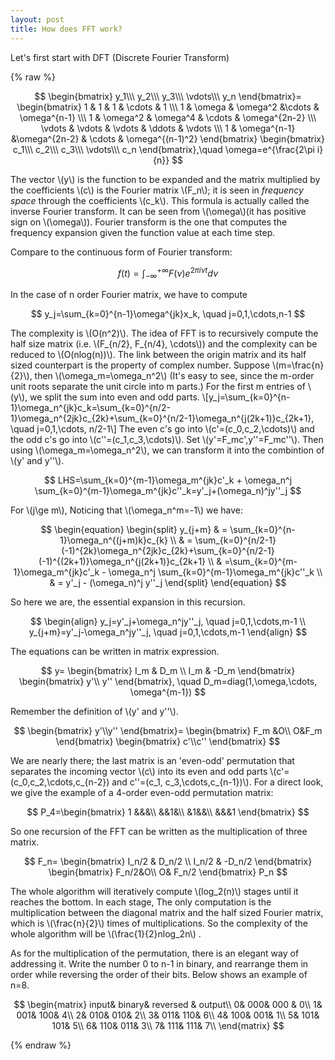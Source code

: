 ```yaml
---
layout: post
title: How does FFT work?
---
```


Let's first start with DFT (Discrete Fourier Transform)

<!--more-->

{% raw %}


$$
\begin{bmatrix}
y_1\\\
y_2\\\
y_3\\\
\vdots\\\
y_n
\end{bmatrix}=
\begin{bmatrix}
1 & 1 & 1 & \cdots & 1 \\\
1 &  \omega & \omega^2 &\cdots & \omega^{n-1} \\\
1 & \omega^2 & \omega^4 & \cdots & \omega^{2n-2} \\\
\vdots & \vdots & \vdots & \ddots & \vdots \\\
1 & \omega^{n-1} &\omega^{2n-2} & \cdots & \omega^{(n-1)^2}
\end{bmatrix}
\begin{bmatrix}
c_1\\\
c_2\\\
c_3\\\
\vdots\\\
c_n
\end{bmatrix},\quad \omega=e^{\frac{2\pi i}{n}}
$$


The vector \\(y\\) is the function to be expanded and the matrix multiplied by the coefficients \\(c\\) is the Fourier matrix \\(F_n\\); it is seen in *frequency space* through the coefficients \\(c_k\\). This formula is actually called the inverse Fourier transform. It can be seen from \\(\\omega\\)(it has positive sign on \\(\omega\\)). Fourier transform is the one that computes the frequency expansion given the function value at each time step.

Compare to the continuous form of Fourier transform:

$$
f(t)=\int_{-\infty}^{+\infty}F(\nu)e^{2\pi i\nu t}d\nu
$$

In the case of n order Fourier matrix, we have to compute 

$$
y_j=\sum_{k=0}^{n-1}\omega^{jk}x_k, \quad j=0,1,\cdots,n-1
$$

The complexity is \\(O(n^2)\\). The idea of FFT is to recursively compute the half size matrix (i.e. \\(F_{n/2}, F_{n/4}, \cdots\\)) and the complexity can be reduced to \\(O(nlog(n))\\).
The link between the origin matrix and its half sized counterpart is the property of complex number. Suppose \\(m=\frac{n}{2}\\), then \\(\omega_m=\omega_n^2\\) (It's easy to see, since the m-order unit roots separate the unit circle into m parts.) 
For the first m entries of \\(y\\), we split the sum into even and odd parts.
\\[y_j=\sum_{k=0}^{n-1}\omega_n^{jk}c_k=\sum_{k=0}^{n/2-1}\omega_n^{2jk}c_{2k}+\sum_{k=0}^{n/2-1}\omega_n^{j(2k+1)}c_{2k+1}, \quad j=0,1,\cdots, n/2-1\\]
The even c's go into \\(c'=(c_0,c_2,\cdots)\\) and the odd c's go into \\(c''=(c_1,c_3,\cdots)\\). Set \\(y'=F_mc',y'\'=F_mc''\\). Then using \\(\omega_m=\omega_n^2\\), we can transform it into the combintion of \\(y' and y''\\).

$$
LHS=\sum_{k=0}^{m-1}\omega_m^{jk}c'_k + \omega_n^j \sum_{k=0}^{m-1}\omega_m^{jk}c''_k=y'_j+(\omega_n)^jy''_j
$$

For \\(j\ge m\\), Noticing that \\(\omega_n^m=-1\\) we have:

$$
\begin{equation} 
\begin{split}
y_{j+m} & = \sum_{k=0}^{n-1}\omega_n^{(j+m)k}c_{k} \\
& = \sum_{k=0}^{n/2-1}(-1)^{2k}\omega_n^{2jk}c_{2k}+\sum_{k=0}^{n/2-1}(-1)^{(2k+1)}\omega_n^{j(2k+1)}c_{2k+1} \\
& =\sum_{k=0}^{m-1}\omega_m^{jk}c'_k - \omega_n^j \sum_{k=0}^{m-1}\omega_m^{jk}c''_k \\
& = y'_j - (\omega_n)^j y''_j 
\end{split}
\end{equation}
$$

So here we are, the essential expansion in this recursion.

$$
\begin{align}
y_j=y'_j+\omega_n^jy''_j, \quad j=0,1,\cdots,m-1 \\
y_{j+m}=y'_j-\omega_n^jy''_j, \quad j=0,1,\cdots,m-1
\end{align}
$$

The equations can be written in matrix expression.

$$
y=
\begin{bmatrix}
I_m & D_m \\
I_m & -D_m
\end{bmatrix}
\begin{bmatrix}
y'\\
y''
\end{bmatrix}, \quad D_m=diag(1,\omega,\cdots, \omega^{m-1})
$$

Remember the definition of \\(y' and y''\\).

$$
\begin{bmatrix}
y'\\y''
\end{bmatrix}=
\begin{bmatrix}
F_m &O\\
O&F_m
\end{bmatrix}
\begin{bmatrix}
c'\\c''
\end{bmatrix}
$$

We are nearly there; the last matrix is an 'even-odd' permutation that separates the incoming vector \\(c\\) into its even and odd parts \\(c'=(c_0,c_2,\cdots,c_{n-2}) and c''=(c_1, c_3,\cdots,c_{n-1})\\). For a direct look, we give the example of a 4-order even-odd permutation matrix:

$$
P_4=\begin{bmatrix}
1 &&&\\
&&1&\\
&1&&\\
&&&1
\end{bmatrix}
$$

So one recursion of the FFT can be written as the multiplication of three matrix.

$$
F_n=
\begin{bmatrix}
I_n/2 & D_n/2 \\
I_n/2 & -D_n/2
\end{bmatrix}
\begin{bmatrix}
F_n/2&O\\
O& F_n/2
\end{bmatrix}
P_n
$$

The whole algorithm will iteratively compute \\(log_2(n)\\) stages until it reaches the bottom. In each stage, The only computation is the multiplication between the diagonal matrix and the half sized Fourier matrix, which is \\(\frac{n}{2}\\) times of multiplications. So the complexity of the whole algorithm will be \\(\frac{1}{2}nlog_2n\\) .

As for the multiplication of the permutation, there is an elegant way of addressing it. Write the number 0 to n-1 in binary,  and rearrange them in order while reversing the order of their bits. Below shows an example of n=8.

$$
\begin{matrix}
input& binary& reversed & output\\
0& 000& 000 & 0\\ 
1& 001& 100& 4\\
2& 010& 010& 2\\
3& 011& 110& 6\\
4& 100& 001& 1\\
5& 101& 101& 5\\
6& 110& 011& 3\\
7& 111& 111& 7\\
\end{matrix}
$$




{% endraw %}
